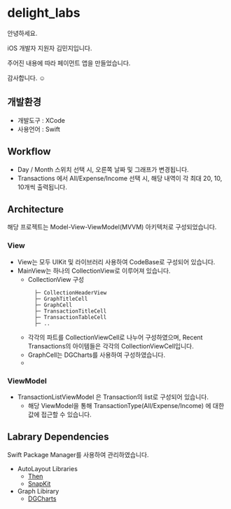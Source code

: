 # delight_labs

안녕하세요. 

iOS 개발자 지원자 김민지입니다. 

주어진 내용에 따라 페이먼트 앱을 만들었습니다.

감사합니다. ☺️


## 개발환경
- 개발도구 : XCode
- 사용언어 : Swift

## Workflow
- Day / Month 스위치 선택 시, 오른쪽 날짜 및 그래프가 변경됩니다.
- Transactions 에서 All/Expense/Income 선택 시, 해당 내역이 각 최대 20, 10, 10개씩 출력됩니다.


## Architecture
해당 프로젝트는 Model-View-ViewModel(MVVM) 아키텍처로 구성되었습니다.

### View
- View는 모두 UIKit 및 라이브러리 사용하여 CodeBase로 구성되어 있습니다.
- MainView는 하나의 CollectionView로 이루어져 있습니다.
  - CollectionView 구성
    ```
      ├─ CollectionHeaderView
      ├─ GraphTitleCell
      ├─ GraphCell
      ├─ TransactionTitleCell
      ├─ TransactionTableCell
      ├─ ..
    ```
  - 각각의 파트를 CollectionViewCell로 나누어 구성하였으며, Recent Transactions의 아이템들은 각각의 CollectionViewCell입니다.
  - GraphCell는 DGCharts를 사용하여 구성하였습니다.
  - 
### ViewModel
- TransactionListViewModel 은 Transaction의 list로 구성되어 있습니다.
  - 해당 ViewModel을 통해 TransactionType(All/Expense/Income) 에 대한 값에 접근할 수 있습니다.


## Labrary Dependencies
Swift Package Manager를 사용하여 관리하였습니다. 
- AutoLayout Libraries
  - [Then](https://github.com/devxoul/Then) 
  - [SnapKit](https://github.com/SnapKit/SnapKit)
- Graph Libirary
  - [DGCharts](https://github.com/danielgindi/Charts) 
 
